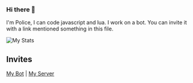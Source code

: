 ### Hi there 👋

I'm Police, I can code javascript and lua. I work on a bot. You can invite it with a link mentioned something in this file.

![My Stats](https://github-readme-stats.vercel.app/api?username=PolicePocholo&count_private=true&show_icons=true&theme=vue-dark)

## Invites
[My Bot](https://discord.com/oauth2/authorize?client_id=484627899807432707&scope=bot&permissions=2146958847) |
[My Server](https://discord.gg/KEdAjBc)

